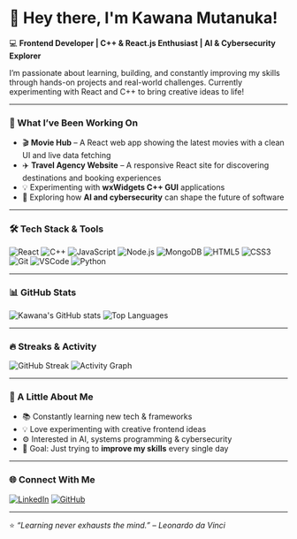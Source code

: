 # 👋 Hey there, I'm Kawana Mutanuka!

💻 **Frontend Developer | C++ & React.js Enthusiast | AI & Cybersecurity Explorer**

I’m passionate about learning, building, and constantly improving my skills through hands-on projects and real-world challenges. Currently experimenting with React and C++ to bring creative ideas to life!

---

### 🚀 What I’ve Been Working On
- 🎬 **Movie Hub** – A React web app showing the latest movies with a clean UI and live data fetching  
- ✈️ **Travel Agency Website** – A responsive React site for discovering destinations and booking experiences  
- 💡 Experimenting with **wxWidgets C++ GUI** applications  
- 🤖 Exploring how **AI and cybersecurity** can shape the future of software

---

### 🛠️ Tech Stack & Tools
![React](https://img.shields.io/badge/React-20232A?style=for-the-badge&logo=react)
![C++](https://img.shields.io/badge/C++-00599C?style=for-the-badge&logo=cplusplus)
![JavaScript](https://img.shields.io/badge/JavaScript-F7DF1E?style=for-the-badge&logo=javascript)
![Node.js](https://img.shields.io/badge/Node.js-339933?style=for-the-badge&logo=node.js)
![MongoDB](https://img.shields.io/badge/MongoDB-4EA94B?style=for-the-badge&logo=mongodb)
![HTML5](https://img.shields.io/badge/HTML5-E34F26?style=for-the-badge&logo=html5)
![CSS3](https://img.shields.io/badge/CSS3-1572B6?style=for-the-badge&logo=css3)
![Git](https://img.shields.io/badge/Git-F05032?style=for-the-badge&logo=git)
![VSCode](https://img.shields.io/badge/VSCode-007ACC?style=for-the-badge&logo=visualstudiocode)
![Python](https://img.shields.io/badge/Python-3776AB?style=for-the-badge&logo=python)


---

### 📊 GitHub Stats
![Kawana's GitHub stats](https://github-readme-stats.vercel.app/api?username=kmutanuka15&show_icons=true&theme=radical&v=2)
![Top Languages](https://github-readme-stats.vercel.app/api/top-langs/?username=Kayzm18&layout=compact&theme=radical&v=2)


---

### 🔥 Streaks & Activity
![GitHub Streak](https://github-readme-streak-stats.herokuapp.com/?user=Kayzm18&theme=radical&date=20251018)
![Activity Graph](https://github-readme-activity-graph.vercel.app/graph?username=Kayzm18&theme=react-dark)

---

### 🌱 A Little About Me
- 📚 Constantly learning new tech & frameworks  
- 💡 Love experimenting with creative frontend ideas  
- ⚙️ Interested in AI, systems programming & cybersecurity  
- 🚀 Goal: Just trying to **improve my skills** every single day  

---

### 🌐 Connect With Me
[![LinkedIn](https://img.shields.io/badge/LinkedIn-0077B5?style=for-the-badge&logo=linkedin)](https://www.linkedin.com/in/kawana-mutanuka-8947b2338?utm_source=share&utm_campaign=share_via&utm_content=profile&utm_medium=android_app)
[![GitHub](https://img.shields.io/badge/GitHub-171515?style=for-the-badge&logo=github)](https://github.com/Kayam18)

---

⭐️ *“Learning never exhausts the mind.” – Leonardo da Vinci*
